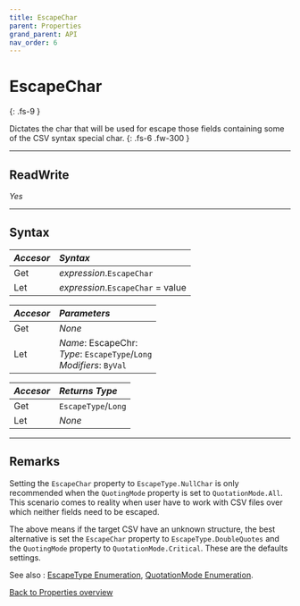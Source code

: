```yaml
---
title: EscapeChar
parent: Properties
grand_parent: API
nav_order: 6
---
```


# EscapeChar
{: .fs-9 }

Dictates the char that will be used for escape those fields containing some of the CSV syntax special char.
{: .fs-6 .fw-300 }

---

## ReadWrite

_Yes_

---

## Syntax

|**_Accesor_**|**_Syntax_**|
|:----------|:----------|
|Get|*expression*.`EscapeChar`|
|Let|*expression*.`EscapeChar` = value|

|**_Accesor_**|**_Parameters_**|
|:----------|:----------|
|Get|_None_|
|Let|*Name*: EscapeChr:<br>*Type*: `EscapeType`/`Long`<br>*Modifiers*: `ByVal`|

|**_Accesor_**|**_Returns Type_**|
|:----------|:----------|
|Get|`EscapeType`/`Long`|
|Let|_None_|

---

## Remarks

Setting the `EscapeChar` property to `EscapeType.NullChar` is only recommended when the `QuotingMode` property is set to `QuotationMode.All`. This scenario comes to reality when user have to work with CSV files over which neither fields need to be escaped.

The above means if the target CSV have an unknown structure, the best alternative is set the `EscapeChar` property to `EscapeType.DoubleQuotes` and the `QuotingMode` property to `QuotationMode.Critical`. These are the defaults settings.

See also
: [EscapeType Enumeration](https://ws-garcia.github.io/VBA-CSV-interface/docs/api/enumerations/escapetype.html), [QuotationMode Enumeration](https://ws-garcia.github.io/VBA-CSV-interface/docs/api/enumerations/quotationmode.html).

[Back to Properties overview](https://ws-garcia.github.io/VBA-CSV-interface/docs/api/properties/)